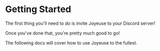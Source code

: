 # Getting Started
The first thing you'll need to do is invite Joyeuse to your Discord server!

Once you've done that, you're pretty much good to go!

The following docs will cover how to use Joyeuse to the fullest.
